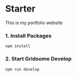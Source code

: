 # Starter

This is my portfolio website

### 1. Install Packages

`npm install`

### 2. Start Gridsome Develop

`npm run develop` 
